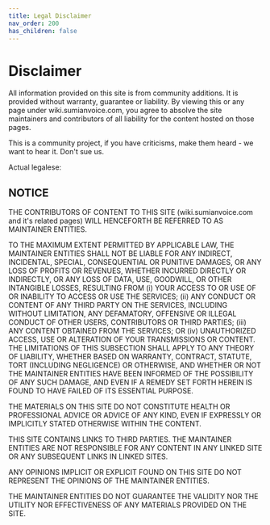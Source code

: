 ```yaml
---
title: Legal Disclaimer
nav_order: 200
has_children: false
---
```


# Disclaimer
All information provided on this site is from community additions. It is provided without warranty, guarantee or liability. By viewing this or any page under wiki.sumianvoice.com, you agree to absolve the site maintainers and contributors of all liability for the content hosted on those pages.

This is a community project, if you have criticisms, make them heard - we want to hear it. Don't sue us.



Actual legalese:

## NOTICE

THE CONTRIBUTORS OF CONTENT TO THIS SITE (wiki.sumianvoice.com and it's related pages) WILL HENCEFORTH BE REFERRED TO AS MAINTAINER ENTITIES.

TO THE MAXIMUM EXTENT PERMITTED BY APPLICABLE LAW, THE MAINTAINER ENTITIES SHALL NOT BE LIABLE FOR ANY INDIRECT, INCIDENTAL, SPECIAL, CONSEQUENTIAL OR PUNITIVE DAMAGES, OR ANY LOSS OF PROFITS OR REVENUES, WHETHER INCURRED DIRECTLY OR INDIRECTLY, OR ANY LOSS OF DATA, USE, GOODWILL, OR OTHER INTANGIBLE LOSSES, RESULTING FROM (i) YOUR ACCESS TO OR USE OF OR INABILITY TO ACCESS OR USE THE SERVICES; (ii) ANY CONDUCT OR CONTENT OF ANY THIRD PARTY ON THE SERVICES, INCLUDING WITHOUT LIMITATION, ANY DEFAMATORY, OFFENSIVE OR ILLEGAL CONDUCT OF OTHER USERS, CONTRIBUTORS OR THIRD PARTIES; (iii) ANY CONTENT OBTAINED FROM THE SERVICES; OR (iv) UNAUTHORIZED ACCESS, USE OR ALTERATION OF YOUR TRANSMISSIONS OR CONTENT. THE LIMITATIONS OF THIS SUBSECTION SHALL APPLY TO ANY THEORY OF LIABILITY, WHETHER BASED ON WARRANTY, CONTRACT, STATUTE, TORT (INCLUDING NEGLIGENCE) OR OTHERWISE, AND WHETHER OR NOT THE MAINTAINER ENTITIES HAVE BEEN INFORMED OF THE POSSIBILITY OF ANY SUCH DAMAGE, AND EVEN IF A REMEDY SET FORTH HEREIN IS FOUND TO HAVE FAILED OF ITS ESSENTIAL PURPOSE.

THE MATERIALS ON THIS SITE DO NOT CONSTITUTE HEALTH OR PROFESSIONAL ADVICE OR ADVICE OF ANY KIND, EVEN IF EXPRESSLY OR IMPLICITLY STATED OTHERWISE WITHIN THE CONTENT.

THIS SITE CONTAINS LINKS TO THIRD PARTIES. THE MAINTAINER ENTITIES ARE NOT RESPONSIBLE FOR ANY CONTENT IN ANY LINKED SITE OR ANY SUBSEQUENT LINKS IN LINKED SITES.

ANY OPINIONS IMPLICIT OR EXPLICIT FOUND ON THIS SITE DO NOT REPRESENT THE OPINIONS OF THE MAINTAINER ENTITIES.

THE MAINTAINER ENTITIES DO NOT GUARANTEE THE VALIDITY NOR THE UTILITY NOR EFFECTIVENESS OF ANY MATERIALS PROVIDED ON THE SITE.
